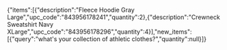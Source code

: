 {"items":[{"description":"Fleece Hoodie Gray Large","upc_code":"843956178241","quantity":2},{"description":"Crewneck Sweatshirt Navy XLarge","upc_code":"843956178296","quantity":4}],"new_items":[{"query":"what's your collection of athletic clothes?","quantity":null}]}